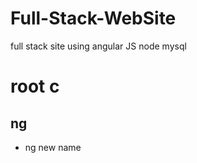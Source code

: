 # Full-Stack-WebSite
full stack site using angular JS node mysql

# root c


## ng 
* ng new name


